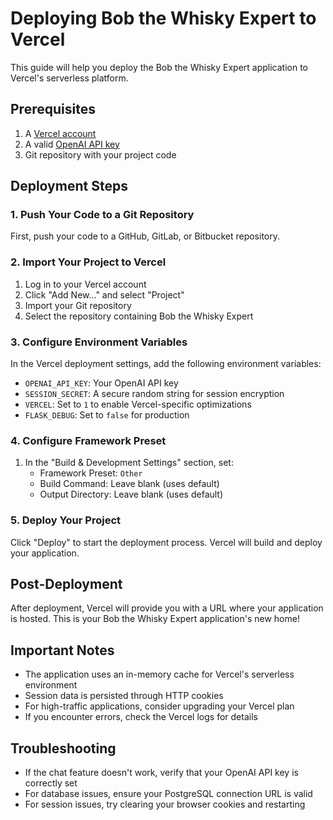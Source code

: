 # Deploying Bob the Whisky Expert to Vercel

This guide will help you deploy the Bob the Whisky Expert application to Vercel's serverless platform.

## Prerequisites

1. A [Vercel account](https://vercel.com/signup)
2. A valid [OpenAI API key](https://platform.openai.com/account/api-keys)
3. Git repository with your project code

## Deployment Steps

### 1. Push Your Code to a Git Repository

First, push your code to a GitHub, GitLab, or Bitbucket repository.

### 2. Import Your Project to Vercel

1. Log in to your Vercel account
2. Click "Add New..." and select "Project"
3. Import your Git repository
4. Select the repository containing Bob the Whisky Expert

### 3. Configure Environment Variables

In the Vercel deployment settings, add the following environment variables:

- `OPENAI_API_KEY`: Your OpenAI API key
- `SESSION_SECRET`: A secure random string for session encryption
- `VERCEL`: Set to `1` to enable Vercel-specific optimizations
- `FLASK_DEBUG`: Set to `false` for production

### 4. Configure Framework Preset

1. In the "Build & Development Settings" section, set:
   - Framework Preset: `Other`
   - Build Command: Leave blank (uses default)
   - Output Directory: Leave blank (uses default)

### 5. Deploy Your Project

Click "Deploy" to start the deployment process. Vercel will build and deploy your application.

## Post-Deployment

After deployment, Vercel will provide you with a URL where your application is hosted. This is your Bob the Whisky Expert application's new home!

## Important Notes

- The application uses an in-memory cache for Vercel's serverless environment
- Session data is persisted through HTTP cookies
- For high-traffic applications, consider upgrading your Vercel plan
- If you encounter errors, check the Vercel logs for details

## Troubleshooting

- If the chat feature doesn't work, verify that your OpenAI API key is correctly set
- For database issues, ensure your PostgreSQL connection URL is valid
- For session issues, try clearing your browser cookies and restarting